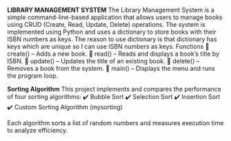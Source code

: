 **LIBRARY MANAGEMENT SYSTEM**
The Library Management System is a simple command-line-based application that allows users to manage books using CRUD (Create, Read, Update, Delete) operations. 
The system is implemented using Python and uses a dictionary to store books with their ISBN numbers as keys.
The reason to use dictionary is that dictionary has keys which are unique so I can use ISBN numbers as keys.
Functions
🔹 create() – Adds a new book.
🔹 read() – Reads and displays a book’s title by ISBN.
🔹 update() – Updates the title of an existing book.
🔹 delete() – Removes a book from the system.
🔹 main() – Displays the menu and runs the program loop.

**Sorting Algorithm**
This project implements and compares the performance of four sorting algorithms:
✔️ Bubble Sort
✔️ Selection Sort
✔️ Insertion Sort
✔️ Custom Sorting Algorithm (mysorting)

Each algorithm sorts a list of random numbers and measures execution time to analyze efficiency.
